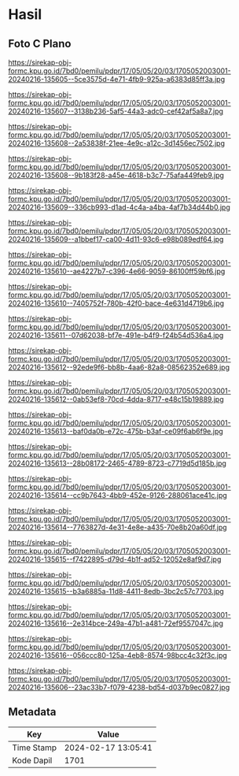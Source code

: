 # Hasil

## Foto C Plano

https://sirekap-obj-formc.kpu.go.id/7bd0/pemilu/pdpr/17/05/05/20/03/1705052003001-20240216-135605--5ce3575d-4e71-4fb9-925a-a6383d85ff3a.jpg

https://sirekap-obj-formc.kpu.go.id/7bd0/pemilu/pdpr/17/05/05/20/03/1705052003001-20240216-135607--3138b236-5af5-44a3-adc0-cef42af5a8a7.jpg

https://sirekap-obj-formc.kpu.go.id/7bd0/pemilu/pdpr/17/05/05/20/03/1705052003001-20240216-135608--2a53838f-21ee-4e9c-a12c-3d1456ec7502.jpg

https://sirekap-obj-formc.kpu.go.id/7bd0/pemilu/pdpr/17/05/05/20/03/1705052003001-20240216-135608--9b183f28-a45e-4618-b3c7-75afa449feb9.jpg

https://sirekap-obj-formc.kpu.go.id/7bd0/pemilu/pdpr/17/05/05/20/03/1705052003001-20240216-135609--336cb993-d1ad-4c4a-a4ba-4af7b34d44b0.jpg

https://sirekap-obj-formc.kpu.go.id/7bd0/pemilu/pdpr/17/05/05/20/03/1705052003001-20240216-135609--a1bbef17-ca00-4d11-93c6-e98b089edf64.jpg

https://sirekap-obj-formc.kpu.go.id/7bd0/pemilu/pdpr/17/05/05/20/03/1705052003001-20240216-135610--ae4227b7-c396-4e66-9059-86100ff59bf6.jpg

https://sirekap-obj-formc.kpu.go.id/7bd0/pemilu/pdpr/17/05/05/20/03/1705052003001-20240216-135610--7405752f-780b-42f0-bace-4e631d4719b6.jpg

https://sirekap-obj-formc.kpu.go.id/7bd0/pemilu/pdpr/17/05/05/20/03/1705052003001-20240216-135611--07d62038-bf7e-491e-b4f9-f24b54d536a4.jpg

https://sirekap-obj-formc.kpu.go.id/7bd0/pemilu/pdpr/17/05/05/20/03/1705052003001-20240216-135612--92ede9f6-bb8b-4aa6-82a8-08562352e689.jpg

https://sirekap-obj-formc.kpu.go.id/7bd0/pemilu/pdpr/17/05/05/20/03/1705052003001-20240216-135612--0ab53ef8-70cd-4dda-8717-e48c15b19889.jpg

https://sirekap-obj-formc.kpu.go.id/7bd0/pemilu/pdpr/17/05/05/20/03/1705052003001-20240216-135613--baf0da0b-e72c-475b-b3af-ce09f6ab6f9e.jpg

https://sirekap-obj-formc.kpu.go.id/7bd0/pemilu/pdpr/17/05/05/20/03/1705052003001-20240216-135613--28b08172-2465-4789-8723-c7719d5d185b.jpg

https://sirekap-obj-formc.kpu.go.id/7bd0/pemilu/pdpr/17/05/05/20/03/1705052003001-20240216-135614--cc9b7643-4bb9-452e-9126-288061ace41c.jpg

https://sirekap-obj-formc.kpu.go.id/7bd0/pemilu/pdpr/17/05/05/20/03/1705052003001-20240216-135614--7763827d-4e31-4e8e-a435-70e8b20a60df.jpg

https://sirekap-obj-formc.kpu.go.id/7bd0/pemilu/pdpr/17/05/05/20/03/1705052003001-20240216-135615--f7422895-d79d-4b1f-ad52-12052e8af9d7.jpg

https://sirekap-obj-formc.kpu.go.id/7bd0/pemilu/pdpr/17/05/05/20/03/1705052003001-20240216-135615--b3a6885a-11d8-4411-8edb-3bc2c57c7703.jpg

https://sirekap-obj-formc.kpu.go.id/7bd0/pemilu/pdpr/17/05/05/20/03/1705052003001-20240216-135616--2e314bce-249a-47b1-a481-72ef9557047c.jpg

https://sirekap-obj-formc.kpu.go.id/7bd0/pemilu/pdpr/17/05/05/20/03/1705052003001-20240216-135616--056ccc80-125a-4eb8-8574-98bcc4c32f3c.jpg

https://sirekap-obj-formc.kpu.go.id/7bd0/pemilu/pdpr/17/05/05/20/03/1705052003001-20240216-135606--23ac33b7-f079-4238-bd54-d037b9ec0827.jpg


## Metadata

| Key        | Value               |
| ---------- | ------------------- |
| Time Stamp | 2024-02-17 13:05:41 |
| Kode Dapil | 1701                |



